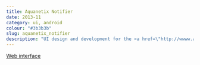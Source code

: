 ```yaml
---
title: Aquanetix Notifier
date: 2013-11
category: ui, android
colour: "#3b3b3b"
slug: aquanetix_notifier
description: "UI design and development for the <a href=\"http://wwww.aquanetix.co.uk\" title=\"Aquanetix\">Aquanetix</a> Android companion app."
---
```


[Web interface](/portfolio/aquanetix_admin/index.html)